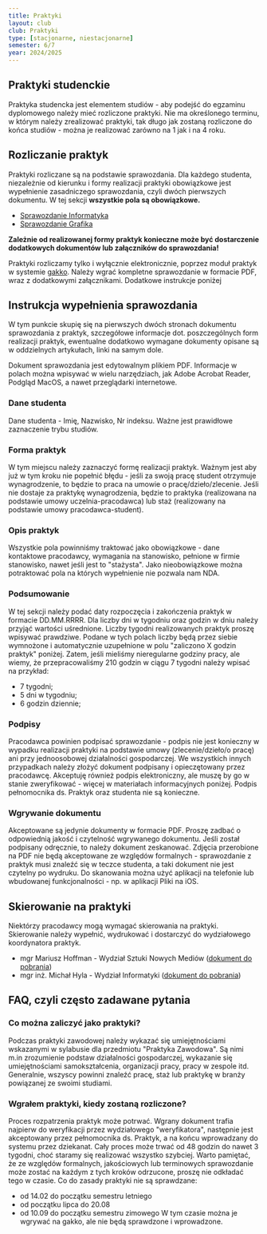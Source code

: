 ```yaml
---
title: Praktyki
layout: club
club: Praktyki
type: [stacjonarne, niestacjonarne]
semester: 6/7
year: 2024/2025
---
```


## Praktyki studenckie

Praktyka studencka jest elementem studiów - aby podejść do egzaminu dyplomowego należy mieć rozliczone praktyki. Nie ma określonego terminu, w którym należy zrealizować praktyki, tak długo jak zostaną rozliczone do końca studiów - można je realizować zarówno na 1 jak i na 4 roku.

## Rozliczanie praktyk

Praktyki rozliczane są na podstawie sprawozdania. Dla każdego studenta, niezależnie od kierunku i formy realizacji praktyki obowiązkowe jest wypełnienie zasadniczego sprawozdania, czyli dwóch pierwszych dokumentu. W tej sekcji **wszystkie pola są obowiązkowe.**
- [Sprawozdanie Informatyka](https://abk.pjwstk.edu.pl/biuro-karier/dla-studenta/pobierz-dokument/177)
- [Sprawozdanie Grafika](https://abk.pjwstk.edu.pl/biuro-karier/dla-studenta/pobierz-dokument/172)

**Zależnie od realizowanej formy praktyk konieczne może być dostarczenie dodatkowych dokumentów lub załączników do sprawozdania!**

Praktyki rozliczamy tylko i wyłącznie elektronicznie, poprzez moduł praktyk w systemie [gakko](https://gakko.pjwstk.edu.pl/internships/student). Należy wgrać kompletne sprawozdanie w formacie PDF, wraz z dodatkowymi załącznikami. Dodatkowe instrukcje poniżej

## Instrukcja wypełnienia sprawozdania

W tym punkcie skupię się na pierwszych dwóch stronach dokumentu sprawozdania z praktyk, szczegółowe informacje dot. poszczególnych form realizacji praktyk, ewentualne dodatkowo wymagane dokumenty opisane są w oddzielnych artykułach, linki na samym dole. 

Dokument sprawozdania jest edytowalnym plikiem PDF. Informacje w polach można wpisywać w wielu narzędziach, jak Adobe Acrobat Reader, Podgląd MacOS, a nawet przeglądarki internetowe.

### Dane studenta
Dane studenta - Imię, Nazwisko, Nr indeksu. Ważne jest prawidłowe zaznaczenie trybu studiów.

### Forma praktyk
W tym miejscu należy zaznaczyć formę realizacji praktyk. Ważnym jest aby już w tym kroku nie popełnić błędu - jeśli za swoją pracę student otrzymuje wynagrodzenie, to będzie to praca na umowie o pracę/dzieło/zlecenie. Jeśli nie dostaje za praktykę wynagrodzenia, będzie to praktyka (realizowana na podstawie umowy uczelnia-pracodawca) lub staż (realizowany na podstawie umowy pracodawca-student).

### Opis praktyk
Wszystkie pola powinniśmy traktować jako obowiązkowe - dane kontaktowe pracodawcy, wymagania na stanowisko, pełnione w firmie stanowisko, nawet jeśli jest to "stażysta". Jako nieobowiązkowe można potraktować pola na których wypełnienie nie pozwala nam NDA.

### Podsumowanie
W tej sekcji należy podać daty rozpoczęcia i zakończenia praktyk w formacie DD.MM.RRRR. Dla liczby dni w tygodniu oraz godzin w dniu należy przyjąć wartości uśrednione. Liczby tygodni realizowanych praktyk proszę wpisywać prawdziwe. Podane w tych polach liczby będą przez siebie wymnożone i automatycznie uzupełnione w polu "zaliczono X godzin praktyk" poniżej. Zatem, jeśli mieliśmy nieregularne godziny pracy, ale wiemy, że przepracowaliśmy 210 godzin w ciągu 7 tygodni należy wpisać na przykład:
- 7 tygodni;
- 5 dni w tygodniu;
- 6 godzin dziennie;

### Podpisy
Pracodawca powinien podpisać sprawozdanie - podpis nie jest konieczny w wypadku realizacji praktyki na podstawie umowy (zlecenie/dzieło/o pracę) ani przy jednoosobowej działalności gospodarczej. We wszystkich innych przypadkach należy złożyć dokument podpisany i opieczętowany przez pracodawcę. Akceptuję również podpis elektroniczny, ale muszę by go w stanie zweryfikować - więcej w materiałach informacyjnych poniżej. Podpis pełnomocnika ds. Praktyk oraz studenta nie są konieczne. 

### Wgrywanie dokumentu

Akceptowane są jedynie dokumenty w formacie PDF. Proszę zadbać o odpowiednią jakość i czytelność wgrywanego dokumentu. Jeśli został podpisany odręcznie, to należy dokument zeskanować. Zdjęcia przerobione na PDF nie będą akceptowane ze względów formalnych - sprawozdanie z praktyk musi znaleźć się w teczce studenta, a taki dokument nie jest czytelny po wydruku. Do skanowania można użyć aplikacji na telefonie lub wbudowanej funkcjonalności - np. w aplikacji Pliki na iOS. 

## Skierowanie na praktyki

Niektórzy pracodawcy mogą wymagać skierowania na praktyki. Skierowanie należy wypełnić, wydrukować i dostarczyć do wydziałowego koordynatora praktyk.
- mgr Mariusz Hoffman - Wydział Sztuki Nowych Mediów ([dokument do pobrania](https://abk.pjwstk.edu.pl/biuro-karier/dla-studenta/pobierz-dokument/178))
- mgr inż. Michał Hyla - Wydział Informatyki ([dokument do pobrania](https://abk.pjwstk.edu.pl/biuro-karier/dla-studenta/pobierz-dokument/179))

## FAQ, czyli często zadawane pytania

### Co można zaliczyć jako praktyki?

Podczas praktyki zawodowej należy wykazać się umiejętnościami wskazanymi w sylabusie dla przedmiotu "Praktyka Zawodowa". Są nimi m.in zrozumienie podstaw działalności gospodarczej, wykazanie się umiejętnościami samokształcenia, organizacji pracy, pracy w zespole itd. Generalnie, wszyscy powinni znaleźć pracę, staż lub praktykę w branży powiązanej ze swoimi studiami.

### Wgrałem praktyki, kiedy zostaną rozliczone?

Proces rozpatrzenia praktyk może potrwać. Wgrany dokument trafia najpierw do weryfikacji przez wydziałowego "weryfikatora", następnie jest akceptowany przez pełnomocnika ds. Praktyk, a na końcu wprowadzany do systemu przez dziekanat. Cały proces może trwać od 48 godzin do nawet 3 tygodni, choć staramy się realizować wszystko szybciej. Warto pamiętać, że ze względów formalnych, jakościowych lub terminowych sprawozdanie może zostać na każdym z tych kroków odrzucone, proszę nie odkładać tego w czasie. Co do zasady praktyki nie są sprawdzane:

- od 14.02 do początku semestru letniego
- od początku lipca do 20.08
- od 10.09 do początku semestru zimowego
W tym czasie można je wgrywać na gakko, ale nie będą sprawdzone i wprowadzone.
